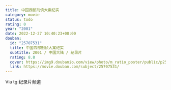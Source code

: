 ```yaml
---
title: 中国西部刑侦大案纪实
category: movie
status: todo
rating: 0
year: "2001"
date: 2022-12-27 10:40:23+08:00
douban:
  id: "25707531"
  title: 中国西部刑侦大案纪实
  subtitle: 2001 / 中国大陆 / 纪录片
  rating: 8.8
  cover: https://img9.doubanio.com/view/photo/m_ratio_poster/public/p2549993085.jpg
  link: https://movie.douban.com/subject/25707531/
---
```


Via tg 纪录片频道
